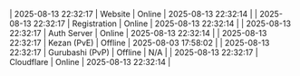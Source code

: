 | 2025-08-13 22:32:17 | Website | Online | 2025-08-13 22:32:14 |
| 2025-08-13 22:32:17 | Registration | Online | 2025-08-13 22:32:14 |
| 2025-08-13 22:32:17 | Auth Server | Online | 2025-08-13 22:32:14 |
| 2025-08-13 22:32:17 | Kezan (PvE) | Offline | 2025-08-03 17:58:02 |
| 2025-08-13 22:32:17 | Gurubashi (PvP) | Offline | N/A |
| 2025-08-13 22:32:17 | Cloudflare | Online | 2025-08-13 22:32:14 |
